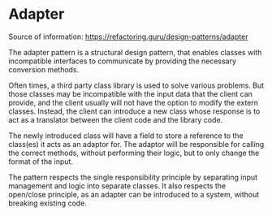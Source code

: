 ﻿# Adapter

Source of information: https://refactoring.guru/design-patterns/adapter

The adapter pattern is a structural design pattern, that
enables classes with incompatible interfaces to communicate
by providing the necessary conversion methods.

Often times, a third party class library is used to solve
various problems. But those classes may be incompatible
with the input data that the client can provide, and the
client usually will not have the option to modify the
extern classes. Instead, the client can introduce a new
class whose response is to act as a translator between
the client code and the library code.

The newly introduced class will have a field to store
a reference to the class(es) it acts as an adaptor for.
The adaptor will be responsible for calling the correct
methods, without performing their logic, but to only
change the format of the input.

The pattern respects the single responsibility principle
by separating input management and logic into separate
classes.
It also respects the open/close principle, as an adapter
can be introduced to a system, without breaking existing
code. 